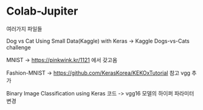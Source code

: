 # Colab-Jupiter
여러가지 파일들

Dog vs Cat Using Small Data(Kaggle) with Keras ->  Kaggle Dogs-vs-Cats challenge

MNIST -> https://pinkwink.kr/1121 에서 갖고옴

Fashion-MNIST -> https://github.com/KerasKorea/KEKOxTutorial 참고 vgg 추가

Binary Image Classification using Keras 코드 -> vgg16 모델의 하이퍼 파라미터 변경
